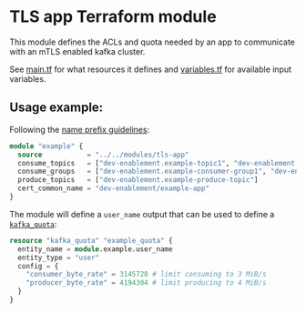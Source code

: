 # TLS app Terraform module

This module defines the ACLs and quota needed by an app to communicate with an mTLS enabled kafka cluster.

See [main.tf](main.tf) for what resources it defines and [variables.tf](variables.tf) for available input variables.

## Usage example:
Following the [name prefix guidelines](../../prod-aws/kafka-shared/README.md#contributing):

```terraform
module "example" {
  source           = "../../modules/tls-app"
  consume_topics   = ["dev-enablement.example-topic1", "dev-enablement.example-topic2"]
  consume_groups   = ["dev-enablement.example-consumer-group1", "dev-enablement.example-consumer-group2"]
  produce_topics   = ["dev-enablement.example-produce-topic"]
  cert_common_name = "dev-enablement/example-app"
}
```

The module will define a `user_name` output that can be used to define a
[`kafka_quota`](https://registry.terraform.io/providers/Mongey/kafka/latest/docs/resources/quota):

```terraform
resource "kafka_quota" "example_quota" {
  entity_name = module.example.user_name
  entity_type = "user"
  config = {
    "consumer_byte_rate" = 3145728 # limit consuming to 3 MiB/s
    "producer_byte_rate" = 4194304 # limit producing to 4 MiB/s
  }
}
```
